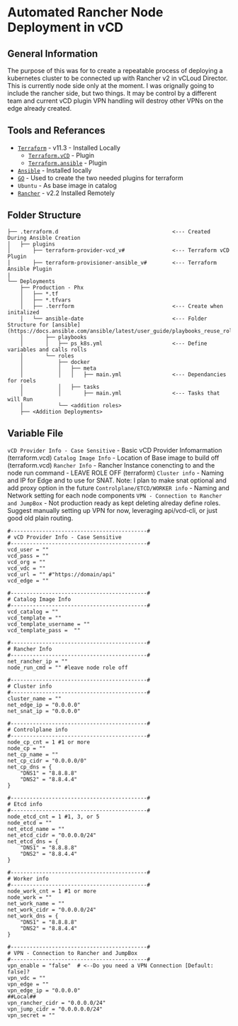 # Automated Rancher Node Deployment in vCD

## General Information
The purpose of this was for to create a repeatable process of deploying a kubernetes cluster to be connected up with Rancher v2 in vCLoud Director. This is currently node side only at the moment. I was orignally going to include the rancher side, but two things. It may be control by a different team and current vCD plugin VPN handling will destroy other VPNs on the edge already created. 

## Tools and Referances
- [`Terraform`](https://www.terraform.io/downloads.html) - v11.3 - Installed Locally
  - [`Terraform.vCD`](https://github.com/terraform-providers/terraform-provider-vcd) - Plugin
  - [`Terraform.ansible`](https://github.com/radekg/terraform-provisioner-ansible) - Plugin
- [`Ansible`](https://docs.ansible.com/ansible/latest/installation_guide/intro_installation.html?extIdCarryOver=true&sc_cid=701f2000001OH7YAAW#latest-releases-via-apt-ubuntu) - Installed locally
- [`GO`](https://golang.org/dl/) - Used to create the two needed plugins for terraform
- `Ubuntu` - As base image in catalog
- [`Rancher`](https://rancher.com/) - v2.2 Installed Remotely

## Folder Structure

```
├── .terraform.d                                    <--- Created During Ansible Creation
│   ├── plugins
│       ├── terraform-provider-vcd_v#               <--- Terraform vCD Plugin
│       ├── terraform-provisioner-ansible_v#        <--- Terraform Ansible Plugin
|
└── Deployments
    ├── Production - Phx
    │   ├── *.tf
    │   ├── *.tfvars
    │   ├── .terrform                               <--- Create when initalized
    │   └── ansible-date                            <--- Folder Structure for [ansible](https://docs.ansible.com/ansible/latest/user_guide/playbooks_reuse_roles.html)
    │       ├── playbooks
    │       │   ├── ps_k8s.yml                      <--- Define variables and calls rolls  
    │       └── roles
    │           ├── docker
    │           │   ├── meta
    │           │   │   ├── main.yml                <--- Dependancies for roels 
    │           │   ├── tasks
    │           │       ├── main.yml                <--- Tasks that will Run
    │           └── <addition roles>
    ├── <Addition Deployments>
```
## Variable File

`vCD Provider Info - Case Sensitive` - Basic vCD Provider Infomarmation (terraform.vcd)
`Catalog Image Info` - Location of Base image to build off  (terraform.vcd)
`Rancher Info` - Rancher Instance conencting to and the node run command - LEAVE ROLE OFF (terraform)
`Cluster info` - Naming and IP for Edge and to use for SNAT. Note: I plan to make snat optional and add proxy option in the future
`Controlplane/ETCD/WORKER info` - Naming and Network setting for each node components
`VPN - Connection to Rancher and JumpBox` - Not production ready as kept deleting alreday define roles. Suggest manually setting up VPN for now, leveraging api/vcd-cli, or just good old plain routing.

```
#-------------------------------------------#
# vCD Provider Info - Case Sensitive
#-------------------------------------------#
vcd_user = ""
vcd_pass = ""
vcd_org = ""
vcd_vdc = ""
vcd_url = "" #"https://domain/api"
vcd_edge = ""

#-------------------------------------------#
# Catalog Image Info
#-------------------------------------------#
vcd_catalog = ""
vcd_template = ""
vcd_template_username = ""
vcd_template_pass =  ""

#-------------------------------------------#
# Rancher Info
#-------------------------------------------#
net_rancher_ip = ""
node_run_cmd = "" #leave node role off

#-------------------------------------------#
# Cluster info
#-------------------------------------------#
cluster_name = ""
net_edge_ip = "0.0.0.0"
net_snat_ip = "0.0.0.0"

#-------------------------------------------#
# Controlplane info
#-------------------------------------------#
node_cp_cnt = 1 #1 or more
node_cp = ""
net_cp_name = ""
net_cp_cidr = "0.0.0.0/0"
net_cp_dns = {
    "DNS1" = "8.8.8.8"
    "DNS2" = "8.8.4.4"
}

#-------------------------------------------#
# Etcd info
#-------------------------------------------#
node_etcd_cnt = 1 #1, 3, or 5
node_etcd = ""
net_etcd_name = ""
net_etcd_cidr = "0.0.0.0/24"
net_etcd_dns = {
    "DNS1" = "8.8.8.8"
    "DNS2" = "8.8.4.4"
}

#-------------------------------------------#
# Worker info
#-------------------------------------------#
node_work_cnt = 1 #1 or more
node_work = ""
net_work_name = ""
net_work_cidr = "0.0.0.0/24"
net_work_dns = {
    "DNS1" = "8.8.8.8"
    "DNS2" = "8.8.4.4"
}

#-------------------------------------------#
# VPN - Connection to Rancher and JumpBox
#-------------------------------------------#
vpn_enable = "false"  # <--Do you need a VPN Connection [Default: false]?
vpn_vdc = ""
vpn_edge = ""
vpn_edge_ip = "0.0.0.0"
##Local##
vpn_rancher_cidr = "0.0.0.0/24"
vpn_jump_cidr = "0.0.0.0.0/24"
vpn_secret = ""
```
